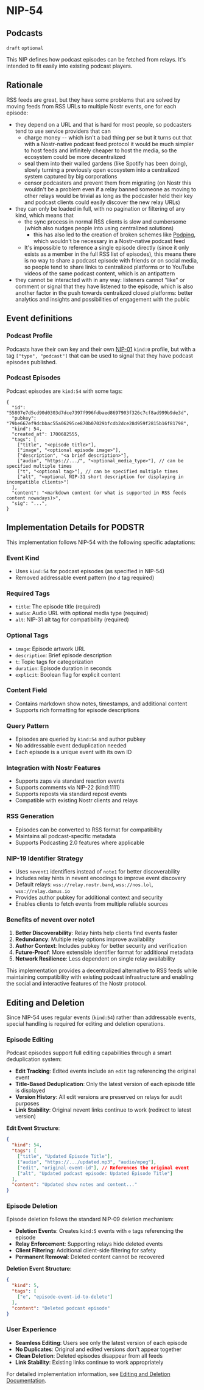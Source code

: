 NIP-54
======

Podcasts
--------

`draft` `optional`

This NIP defines how podcast episodes can be fetched from relays. It's intended to fit easily into existing podcast players.

## Rationale

RSS feeds are great, but they have some problems that are solved by moving feeds from RSS URLs to multiple Nostr events, one for each episode:

- they depend on a URL and that is hard for most people, so podcasters tend to use service providers that can
   - charge money -- which isn't a bad thing per se but it turns out that with a Nostr-native podcast feed protocol it would be much simpler to host feeds and infinitely cheaper to host the media, so the ecosystem could be more decentralized
   - seal them into their walled gardens (like Spotify has been doing), slowly turning a previously open ecosystem into a centralized system captured by big corporations
   - censor podcasters and prevent them from migrating (on Nostr this wouldn't be a problem even if a relay banned someone as moving to other relays would be trivial as long as the podcaster held their key and podcast clients could easily discover the new relay URLs)
- they can only be loaded in full, with no pagination or filtering of any kind, which means that
   - the sync process in normal RSS clients is slow and cumbersome (which also nudges people into using centralized solutions)
     - this has also led to the creation of broken schemes like [Podping](https://podping.org/), which wouldn't be necessary in a Nostr-native podcast feed
   - It's impossible to reference a single episode directly (since it only exists as a member in the full RSS list of episodes), this means there is no way to share a podcast episode with friends or on social media, so people tend to share links to centralized platforms or to YouTube videos of the same podcast content, which is an antipattern
- they cannot be interacted with in any way: listeners cannot "like" or comment or signal that they have listened to the episode, which is also another factor in the push towards centralized closed platforms: better analytics and insights and possibilities of engagement with the public

## Event definitions

### Podcast Profile

Podcasts have their own key and their own [NIP-01](01.md) `kind:0` profile, but with a tag `["type", "podcast"]` that can be used to signal that they have podcast episodes published.

### Podcast Episodes

Podcast episodes are `kind:54` with some tags:

```jsonc
{
  "id": "55807e7d5cd90d0303d7dce7397f996fdbaed8697903f326c7cf8ad999b9de3d",
  "pubkey": "79be667ef9dcbbac55a06295ce870b07029bfcdb2dce28d959f2815b16f81798",
  "kind": 54,
  "created_at": 1700682555,
  "tags": [
    ["title", "<episode title>"],
    ["image", "<optional episode image>"],
    ["description", "<a brief description>"],
    ["audio", "https://.../", "<optional_media_type>"], // can be specified multiple times
    ["t", "<optional tag>"], // can be specified multiple times
    ["alt", "<optional NIP-31 short description for displaying in incompatible clients>"]
  ],
  "content": "<markdown content (or what is supported in RSS feeds content nowadays)>",
  "sig": "...",
}
```

## Implementation Details for PODSTR

This implementation follows NIP-54 with the following specific adaptations:

### Event Kind
- Uses `kind:54` for podcast episodes (as specified in NIP-54)
- Removed addressable event pattern (no `d` tag required)

### Required Tags
- `title`: The episode title (required)
- `audio`: Audio URL with optional media type (required)
- `alt`: NIP-31 alt tag for compatibility (required)

### Optional Tags
- `image`: Episode artwork URL
- `description`: Brief episode description
- `t`: Topic tags for categorization
- `duration`: Episode duration in seconds
- `explicit`: Boolean flag for explicit content

### Content Field
- Contains markdown show notes, timestamps, and additional content
- Supports rich formatting for episode descriptions

### Query Pattern
- Episodes are queried by `kind:54` and author pubkey
- No addressable event deduplication needed
- Each episode is a unique event with its own ID

### Integration with Nostr Features
- Supports zaps via standard reaction events
- Supports comments via NIP-22 (kind:1111)
- Supports reposts via standard repost events
- Compatible with existing Nostr clients and relays

### RSS Generation
- Episodes can be converted to RSS format for compatibility
- Maintains all podcast-specific metadata
- Supports Podcasting 2.0 features where applicable

### NIP-19 Identifier Strategy
- Uses `nevent1` identifiers instead of `note1` for better discoverability
- Includes relay hints in nevent encodings to improve event discovery
- Default relays: `wss://relay.nostr.band`, `wss://nos.lol`, `wss://relay.damus.io`
- Provides author pubkey for additional context and security
- Enables clients to fetch events from multiple reliable sources

### Benefits of nevent over note1
1. **Better Discoverability**: Relay hints help clients find events faster
2. **Redundancy**: Multiple relay options improve availability
3. **Author Context**: Includes pubkey for better security and verification
4. **Future-Proof**: More extensible identifier format for additional metadata
5. **Network Resilience**: Less dependent on single relay availability

This implementation provides a decentralized alternative to RSS feeds while maintaining compatibility with existing podcast infrastructure and enabling the social and interactive features of the Nostr protocol.

## Editing and Deletion

Since NIP-54 uses regular events (`kind:54`) rather than addressable events, special handling is required for editing and deletion operations.

### Episode Editing
Podcast episodes support full editing capabilities through a smart deduplication system:

- **Edit Tracking**: Edited events include an `edit` tag referencing the original event
- **Title-Based Deduplication**: Only the latest version of each episode title is displayed
- **Version History**: All edit versions are preserved on relays for audit purposes
- **Link Stability**: Original nevent links continue to work (redirect to latest version)

**Edit Event Structure**:
```json
{
  "kind": 54,
  "tags": [
    ["title", "Updated Episode Title"],
    ["audio", "https://.../updated.mp3", "audio/mpeg"],
    ["edit", "original-event-id"], // References the original event
    ["alt", "Updated podcast episode: Updated Episode Title"]
  ],
  "content": "Updated show notes and content..."
}
```

### Episode Deletion
Episode deletion follows the standard NIP-09 deletion mechanism:

- **Deletion Events**: Creates `kind:5` events with `e` tags referencing the episode
- **Relay Enforcement**: Supporting relays hide deleted events
- **Client Filtering**: Additional client-side filtering for safety
- **Permanent Removal**: Deleted content cannot be recovered

**Deletion Event Structure**:
```json
{
  "kind": 5,
  "tags": [
    ["e", "episode-event-id-to-delete"]
  ],
  "content": "Deleted podcast episode"
}
```

### User Experience
- **Seamless Editing**: Users see only the latest version of each episode
- **No Duplicates**: Original and edited versions don't appear together
- **Clean Deletion**: Deleted episodes disappear from all feeds
- **Link Stability**: Existing links continue to work appropriately

For detailed implementation information, see [Editing and Deletion Documentation](./src/docs/EditingAndDeletion.md).